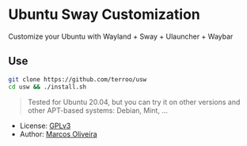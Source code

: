 # Ubuntu Sway Customization
Customize your Ubuntu with Wayland + Sway + Ulauncher + Waybar

## Use
```sh
git clone https://github.com/terroo/usw
cd usw && ./install.sh
```

> Tested for Ubuntu 20.04, but you can try it on other versions and other APT-based systems: Debian, Mint, ...

+ License: [GPLv3](LICENSE)
+ Author: [Marcos Oliveira](https://en.terminalroot.com.br/)

